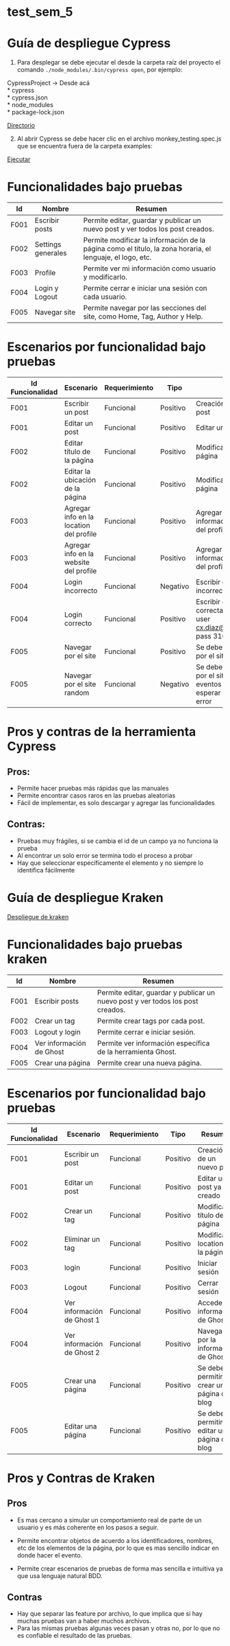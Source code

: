 # test_sem_5

# Guía de despliegue Cypress

1. Para desplegar se debe ejecutar el desde la carpeta raíz del proyecto el comando `./node_modules/.bin/cypress open`, por ejemplo:

CypressProject -> Desde acá
<br>  * cypress
<br>   * cypress.json
<br>    * node_modules
<br>    * package-lock.json

[Directorio](https://uniandes-my.sharepoint.com/:i:/g/personal/cx_diaz_uniandes_edu_co/EbzVylDgb0dCk2dbdLfLY4cBJG4TEcPzaJhtIAzTcavw4w?e=vtX4nP)

2. Al abrir Cypress se debe hacer clic en el archivo monkey_testing.spec.js que se encuentra fuera de la carpeta examples:

[Ejecutar](https://uniandes-my.sharepoint.com/:i:/g/personal/cx_diaz_uniandes_edu_co/EXaM-GJDBTxFnG_Yc9-vkzsBUPryUShLP54gTtH2t9BqrQ?e=XMH8KE)

# Funcionalidades bajo pruebas

| Id   | Nombre | Resumen| 
| ---- | ----- | ----- |
| F001 | Escribir posts | Permite editar, guardar y publicar un nuevo post y ver todos los post creados. |
| F002 | Settings generales | Permite modificar la información de la página como el título, la zona horaria, el lenguaje, el logo, etc. |
| F003	| Profile	| Permite ver mi información como usuario y modificarlo. |
| F004	| Login y Logout | 	Permite cerrar e iniciar una sesión con cada usuario.|
| F005	| Navegar site	| Permite navegar por las secciones del site, como Home, Tag, Author y Help.|


# Escenarios por funcionalidad bajo pruebas

| Id Funcionalidad | Escenario| Requerimiento |Tipo | Resumen| 
| ---- | ----- | ----- | -----| -----| 
| F001 | Escribir un post | Funcional | Positivo|Creación de un nuevo post |
| F001 | Editar un post | Funcional | Positivo| Editar un post ya creado |
| F002 | Editar título de la página | Funcional | Positivo| Modificar el título de la página | 
| F002 | Editar la ubicación de la página | Funcional | Positivo| Modificar la location de la página |
| F003 | Agregar info en la location del profile | Funcional | Positivo| Agregar o modificar información en la location del profile | 
| F003 | Agregar info en la website del profile | Funcional | Positivo| Agregar o modificar información del website del profile |
| F004 | Login incorrecto | Funcional | Negativo| Escribir credenciales incorrectas | 
| F004 | Login correcto | Funcional | Positivo| Escribir credenciales correctas e iniciar sesión, user cx.diaz@uniandes.edu.co, pass 3167782178+caya |
| F005 | Navegar por el site | Funcional | Positivo| Se debe permitir navegar por el site fluidamente | 
| F005 | Navegar por el site random | Funcional | Negativo| Se debe permitir navegar por el site haciendo eventos aleatorios y esperar encontrar un error | 


# Pros y contras de la herramienta Cypress 

## Pros:

* Permite hacer pruebas más rápidas que las manuales
* Permite encontrar casos raros en las pruebas aleatorias
* Fácil de implementar, es solo descargar y agregar las funcionalidades

## Contras:

* Pruebas muy frágiles, si se cambia el id de un campo ya no funciona la prueba
* Al encontrar un solo error se termina todo el proceso a probar
* Hay que seleccionar específicamente el elemento y no siempre lo identifica fácilmente 


# Guía de despliegue Kraken

[Despliegue de kraken](https://misovirtual.virtual.uniandes.edu.co/codelabs/kraken-testing-web/index.html#0)

# Funcionalidades bajo pruebas kraken

| Id   | Nombre | Resumen| 
| ---- | ----- | ----- |
| F001 | Escribir posts | Permite editar, guardar y publicar un nuevo post y ver todos los post creados. |
| F002 | Crear un tag | Permite crear tags por cada post. |
| F003	| Logout y login	| Permite cerrar e iniciar sesión. |
| F004	| Ver información de Ghost | Permite ver información específica de la herramienta Ghost.	|
| F005	| Crear una página	| Permite crear una nueva página.|


# Escenarios por funcionalidad bajo pruebas

| Id Funcionalidad | Escenario| Requerimiento |Tipo | Resumen| 
| ---- | ----- | ----- | -----| -----| 
| F001 | Escribir un post | Funcional | Positivo| Creación de un nuevo post |
| F001 | Editar un post | Funcional | Positivo| Editar un post ya creado |
| F002 | Crear un tag | Funcional | Positivo| Modificar el título de la página | 
| F002 | Eliminar un tag | Funcional | Positivo| Modificar la location de la página |
| F003 | login  | Funcional | Positivo| Iniciar sesión | 
| F003 | Logout | Funcional | Positivo| Cerrar sesión |
| F004 | Ver información de Ghost 1 | Funcional | Positivo| Acceder a información de Ghost | 
| F004 | Ver información de Ghost 2 | Funcional | Positivo| Navegar por la información de Ghost |
| F005 | Crear una página | Funcional | Positivo| Se debe permitir crear una página del blog | 
| F005 | Editar una página | Funcional | Positivo| Se debe permitir editar una página del blog | 


# Pros y Contras de Kraken

## Pros

* Es mas cercano a simular un comportamiento real de parte de un usuario y es más coherente en los pasos a seguir.

* Permite encontrar objetos de acuerdo a los identificadores, nombres, etc de los elementos de la página, por lo que es mas sencillo indicar en donde hacer el evento.

* Permite crear escenarios de pruebas de forma mas sencilla e intuitiva ya que usa lenguaje natural BDD.


## Contras
* Hay que separar las feature por archivo, lo que implica que si hay muchas pruebas van a haber muchos archivos.
* Para las mismas pruebas algunas veces pasan y otras no, por lo que no es confiable el resultado de las pruebas.
